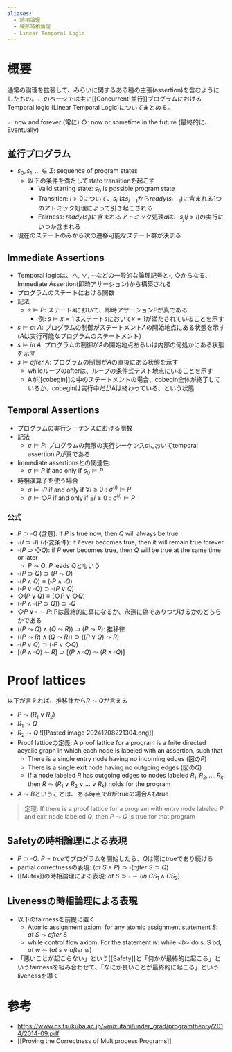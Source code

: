 ```yaml
---
aliases:
  - 時相論理
  - 線形時相論理
  - Linear Temporal Logic
---
```

# 概要
通常の論理を拡張して、みらいに関するある種の主張(assertion)を含むようにしたもの。このページでは主に[[Concurrent|並行]]プログラムにおけるTemporal logic (Linear Temporal Logic)についてまとめる。

$\square$ : now and forever (常に)
$\Diamond$: now or sometime in the future (最終的に、Eventually)

## 並行プログラム
- $s_0, s_1, ...\in \Sigma$: sequence of program states
	- 以下の条件を満たしてstate transitionを起こす
		- Valid starting state: $s_0$ is possible program state
		- Transition: $i > 0$について、$s_i$ は$s_{i-1}$から$\textit{ready}(s_{i-1})$に含まれる1つのアトミック処理によって引き起こされる
		- Fairness: $\textit{ready}(s_i)$に含まれるアトミック処理$a$は、$s_j (j > i)$の実行にいつか含まれる
- 現在のステートのみから次の遷移可能なステート群が決まる

## Immediate Assertions
- Temporal logicは、$\land$, $\lor$, $\sim$などの一般的な論理記号と$\square$, $\Diamond$からなる、Immediate Assertion(即時アサーション)から構築される
- プログラムのステートにおける関数
- 記法
	- $s \vDash P$: ステート$s$において、即時アサーション$P$が真である
		- 例: $s \vDash x = 1$はステート$s$において$x = 1$が満たされていることを示す
- $s \vDash at \ A$: プログラムの制御がステートメント$A$の開始地点にある状態を示す ($A$は実行可能なプログラムのステートメント)
- $s \vDash in \ A$: プログラムの制御が$A$の開始地点あるいは内部の何処かにある状態を示す
- $s \vDash after \ A$: プログラムの制御が$A$の直後にある状態を示す
	- whileループのafterは、ループの条件式テスト地点にいることを示す
	- Aが[[cobegin]]の中のステートメントの場合、cobegin全体が終了しているか、cobeginは実行中だがAは終わっている、という状態

## Temporal Assertions
- プログラムの実行シーケンスにおける関数
- 記法
	- $\sigma \vDash P$: プログラムの無限の実行シーケンス$\sigma$においてtemporal assertion $P$が真である
- Immediate assertionsとの関連性:
	- $\sigma \vDash P$ if and only if $s_0 \vDash P$
- 時相演算子を使う場合
	- $\sigma \vDash \square P$ if and only if $\forall i \ge 0: \sigma^{(i)} \vDash P$
	- $\sigma \vDash \Diamond P$ if and only if $\exists i \ge 0: \sigma^{(i)} \vDash P$
### 公式
- $P \supset \square Q$ (含意): if $P$ is true now, then $Q$ will always be true
- $\square(I \supset \square I)$ (不変条件): if $I$ ever becomes true, then it will remain true forever
- $\square (P \supset \Diamond Q)$: if $P$ ever becomes true, then $Q$ will be true at the same time or later
	- $P \leadsto Q$: $P$ leads $Q$ともいう
- $\square (P \supset Q) \supset (P \leadsto Q)$
- $\square(P \land Q) \equiv (\square P \land \square Q)$
- $(\square P \lor \square Q) \supset \square(P \lor Q)$
- $\Diamond(P \lor Q) \equiv (\Diamond P \lor \Diamond Q)$
- $(\square P \land \square (P \supset Q)) \supset \square Q$
- $\Diamond P \lor \square \sim{P}$: Pは最終的に真になるか、永遠に偽でありつづけるかのどちらかである
- $((P \leadsto Q) \land (Q \leadsto R)) \supset (P \leadsto R)$: 推移律
- $((P \leadsto R) \land (Q \leadsto R)) \supset ((P \lor Q) \leadsto R)$
- $\square(P \lor Q) \supset (\square P \lor \Diamond Q)$
- $[(P \land \square Q) \leadsto R] \supset [(P \land \square Q) \leadsto (R \land \square Q)]$

# Proof lattices
以下が言えれば、推移律から$R \leadsto Q$が言える
- $P \leadsto (R_1 \lor R_2)$
- $R_1 \leadsto Q$
- $R_2 \leadsto Q$
![[Pasted image 20241208221304.png]]
- Proof latticeの定義: A proof lattice for a program is a fnite directed acyclic graph in which each node is labeled with an assertion, such that
	- There is a single entry node having no incoming edges (図の$P$)
	- There is a single exit node having no outgoing edges (図の$Q$)
	- If a node labeled $R$ has outgoing edges to nodes labeled $R_1, R_2, ..., R_k$, then $R \leadsto (R_1 \lor R_2 \lor ... \lor R_k)$ holds for the program
- $A \leadsto B$ということは、ある時点で$B$がtrueの場合$A$もtrue
> 定理: If there is a proof lattice for a program with entry node labeled $P$ and exit node labeled $Q$, then $P \leadsto Q$ is true for that program

## Safetyの時相論理による表現
- $P \supset \square Q$: $P = true$でプログラムを開始したら、$Q$は常にtrueであり続ける
- partial correctnessの表現: $(\textit{at} \ S \land P ) \supset \square(\textit{after} \ S \supset Q)$
- [[Mutex]]の時相論理による表現: $\textit{at} \ S \supset \square\sim(\textit{in} \ CS_1 \land CS_2)$
## Livenessの時相論理による表現
- 以下のfairnessを前提に置く
	- Atomic assignment axiom: for any atomic assignment statement $S$: $\textit{at} \ S \leadsto \textit{after} \ S$
	- while control flow axiom: For the statement $w$: while <$b$> do s: S od, $\textit{at} \ w \leadsto (\textit{at} \ s \lor \textit{after} \ w)$
- 「悪いことが起こらない」という[[Safety]]と「何かが最終的に起こる」というfairnessを組み合わせて、「なにか良いことが最終的に起こる」というlivenessを導く



# 参考
- https://www.cs.tsukuba.ac.jp/~mizutani/under_grad/programtheory/2014/2014-09.pdf
- [[Proving the Correctness of Multiprocess Programs]]